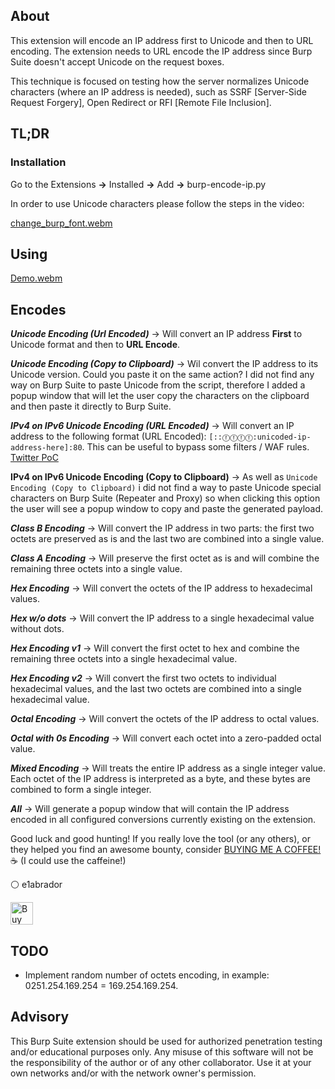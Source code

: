 ## About

This extension will encode an IP address first to Unicode and then to URL encoding. The extension needs to URL encode the IP address since Burp Suite doesn't accept Unicode on the request boxes.

This technique is focused on testing how the server normalizes Unicode characters (where an IP address is needed), such as SSRF [Server-Side Request Forgery], Open Redirect or RFI [Remote File Inclusion].

## TL;DR

### Installation

Go to the Extensions <b>-></b> Installed <b>-></b> Add <b>-></b> burp-encode-ip.py

In order to use Unicode characters please follow the steps in the video:

[change_burp_font.webm](https://github.com/e1abrador/Burp-Encode-IP/assets/74373745/6cc9b169-766f-4693-aab3-9bb4977f1e60)

## Using

[Demo.webm](https://github.com/e1abrador/Burp-Encode-IP/assets/74373745/a97b1425-518c-4515-944a-743aea6d9745)


## Encodes

<b><i>Unicode Encoding (Url Encoded)</i></b> -> Will convert an IP address <b>First</b> to Unicode format and then to <b>URL Encode</b>.

<b><i>Unicode Encoding (Copy to Clipboard)</i></b> -> Wil convert the IP address to its Unicode version. Could you paste it on the same action? I did not find any way on Burp Suite to paste Unicode from the script, therefore I added a popup window that will let the user copy the characters on the clipboard and then paste it directly to Burp Suite.

<b><i>IPv4 on IPv6 Unicode Encoding (URL Encoded)</i></b> -> Will convert an IP address to the following format (URL Encoded): ``[::ⓕⓕⓕⓕ:unicoded-ip-address-here]:80``. This can be useful to bypass some filters / WAF rules. [Twitter PoC](https://twitter.com/HusseiN98D/status/1681347329243201553)

<b></i>IPv4 on IPv6 Unicode Encoding (Copy to Clipboard)</i></b> -> As well as ``Unicode Encoding (Copy to Clipboard)`` i did not find a way to paste Unicode special characters on Burp Suite (Repeater and Proxy) so when clicking this option the user will see a popup window to copy and paste the generated payload.

<b><i>Class B Encoding</i></b> -> Will convert the IP address in two parts: the first two octets are preserved as is and the last two are combined into a single value.

<b><i>Class A Encoding</i></b> -> Will preserve the first octet as is and will combine the remaining three octets into a single value.

<b><i>Hex Encoding</i></b> -> Will convert the octets of the IP address to hexadecimal values.

<b><i>Hex w/o dots</i></b> -> Will convert the IP address to a single hexadecimal value without dots.

<b><i>Hex Encoding v1</i></b> -> Will convert the first octet to hex and combine the remaining three octets into a single hexadecimal value.

<b><i>Hex Encoding v2</i></b> -> Will convert the first two octets to individual hexadecimal values, and the last two octets are combined into a single hexadecimal value.

<b><i>Octal Encoding</i></b> -> Will convert the octets of the IP address to octal values.

<b><i>Octal with 0s Encoding</i></b> -> Will convert each octet into a zero-padded octal value.

<b><i>Mixed Encoding</i></b> -> Will treats the entire IP address as a single integer value. Each octet of the IP address is interpreted as a byte, and these bytes are combined to form a single integer.

<b><i>All</i></b> -> Will generate a popup window that will contain the IP address encoded in all configured conversions currently existing on the extension. 

Good luck and good hunting!
If you really love the tool (or any others), or they helped you find an awesome bounty, consider [BUYING ME A COFFEE!](https://www.buymeacoffee.com/e1abrador) ☕ (I could use the caffeine!)

⚪ e1abrador

<a href='https://www.buymeacoffee.com/e1abrador' target='_blank'><img height='36' style='border:0px;height:36px;' src='https://storage.ko-fi.com/cdn/kofi2.png?v=3' border='0' alt='Buy Me a Coffee at ko-fi.com' /></a>

## TODO

- Implement random number of octets encoding, in example: 0251.254.169.254 = 169.254.169.254.

## Advisory

This Burp Suite extension should be used for authorized penetration testing and/or educational purposes only. Any misuse of this software will not be the responsibility of the author or of any other collaborator. Use it at your own networks and/or with the network owner's permission.
